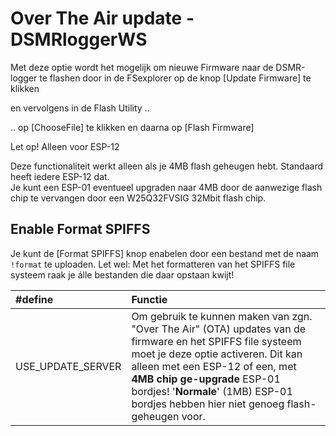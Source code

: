 # Over The Air update - DSMRloggerWS

Met deze optie wordt het mogelijk om nieuwe Firmware naar de DSMR-logger te flashen door in de FSexplorer op de knop \[Update Firmware\] te klikken

en vervolgens in de Flash Utility ..

.. op \[ChooseFile\] te klikken en daarna op \[Flash Firmware\]

Let op! Alleen voor ESP-12

 Deze functionaliteit werkt alleen als je 4MB flash geheugen hebt. Standaard heeft iedere ESP-12 dat.  
Je kunt een ESP-01 eventueel upgraden naar 4MB door de aanwezige flash chip te vervangen door een W25Q32FVSIG 32Mbit flash chip.

## Enable Format SPIFFS <a id="enable-format-spiffs"></a>

Je kunt de \[Format SPIFFS\] knop enabelen door een bestand met de naam `!format` te uploaden. Let wel: Met het formatteren van het SPIFFS file systeem raak je álle bestanden die daar opstaan kwijt!

| \#define | Functie |
| :--- | :--- |
| USE\_UPDATE\_SERVER | Om gebruik te kunnen maken van zgn. "Over The Air" \(OTA\) updates van de firmware en het SPIFFS file systeem moet je deze optie activeren. Dit kan alleen met een ESP-12 of een, met **4MB chip ge-upgrade** ESP-01 bordjes! '**Normale**' \(1MB\) ESP-01 bordjes hebben hier niet genoeg flash-geheugen voor. |

